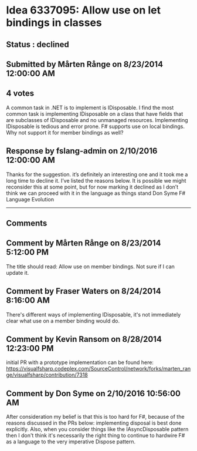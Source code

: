 # Idea 6337095: Allow use on let bindings in classes #

## Status : declined

## Submitted by Mårten Rånge on 8/23/2014 12:00:00 AM

## 4 votes

A common task in .NET is to implement is IDisposable.
I find the most common task is implementing IDisposable on a class that have fields that are subclasses of IDisposable and no unmanaged resources.
Implementing IDisposable is tedious and error prone. F# supports use on local bindings. Why not support it for member bindings as well?



## Response by fslang-admin on 2/10/2016 12:00:00 AM

Thanks for the suggestion. it’s definitely an interesting one and it took me a long time to decline it. I’ve listed the reasons below. It is possible we might reconsider this at some point, but for now marking it declined as I don’t think we can proceed with it in the language as things stand
Don Syme
F# Language Evolution

------------------------
## Comments


## Comment by Mårten Rånge on 8/23/2014 5:12:00 PM
The title should read: Allow use on member bindings.
Not sure if I can update it.


## Comment by Fraser Waters on 8/24/2014 8:16:00 AM
There's different ways of implementing IDisposable, it's not immediately clear what use on a member binding would do.


## Comment by Kevin Ransom on 8/28/2014 12:23:00 PM
initial PR with a prototype implementation can be found here: https://visualfsharp.codeplex.com/SourceControl/network/forks/marten_range/visualfsharp/contribution/7318


## Comment by Don Syme on 2/10/2016 10:56:00 AM
After consideration my belief is that this is too hard for F#, because of the reasons discussed in the PRs below: implementing disposal is best done explicitly. Also, when you consider things like the IAsyncDisposable pattern then I don't think it's necessarily the right thing to continue to hardwire F# as a language to the very imperative Dispose pattern.

